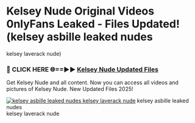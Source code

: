 # Kelsey Nude Original Videos 0nlyFans Leaked - Files Updated! (kelsey asbille leaked nudes<br>
kelsey laverack nude)

<h3>🔴 CLICK HERE 🌐==►► <a href="https://tinyurl.com/2p9ay9w9" rel="nofollow">Kelsey Nude Updated Files</a></h3>

Get Kelsey Nude and all content. Now you can access all videos and pictures of Kelsey Nude. New Updated Files 2025!

[![kelsey asbille leaked nudes<br>
kelsey laverack nude](https://i.imgur.com/KQgVmj3.gif)](https://tinyurl.com/2p9ay9w9)
kelsey asbille leaked nudes<br>
kelsey laverack nude